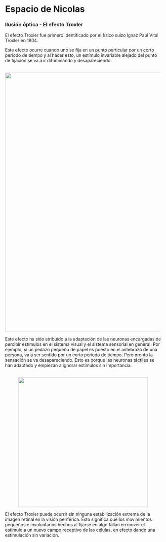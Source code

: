 # Espacio de Nicolas

### Ilusión óptica - El efecto Troxler

El efecto Troxler fue primero identificado por el físico suizo Ignaz Paul Vital Troxler en 1804.

Este efecto ocurre cuando uno se fija en un punto particular por un corto periodo de tiempo y al hacer esto, un estímulo invariable alejado del punto de fijación se va a ir difuminando y desapareciendo.

<center>
<br>
<img src="../Assets/images/Troxler-Effekt.jpg" width="1280" height="840" /><br>
</center>

Este efecto ha sido atribuido a la adaptación de las neuronas encargadas de percibir estímulos en el sistema visual y el sistema sensorial en general. Por ejemplo, si un pedazo pequeño de papel es puesto en el antebrazo de una persona, va a ser sentido por un corto periodo de tiempo. Pero pronto la sensación se va desapareciendo. Esto es porque las neuronas táctiles se han adaptado y empiezan a ignorar estímulos sin importancia.

<center>
<br>
<img src="../Assets/images/spokes.gif" width="420" height="420" />
</center>

El efecto Troxler puede ocurrir sin ninguna estabilización extrema de la imagen retinal en la visión periférica. Esto significa que los movimientos pequeños e involuntarios hechos al fijarse en algo fallan en mover el estimulo a un nuevo campo receptivo de las células, en efecto dando una estimulación sin variación.